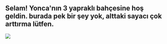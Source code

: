 ## Selam! Yonca'nın 3 yapraklı bahçesine hoş geldin. burada pek bir şey yok, alttaki sayacı çok arttırma lütfen.
![](https://komarev.com/ghpvc/?username=goncestr&style=plastic&color=872f59)
